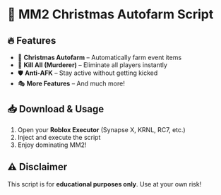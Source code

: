 # 🎄 MM2 Christmas Autofarm Script  

## 🔥 Features  
- 🎅 **Christmas Autofarm** – Automatically farm event items  
- 🔪 **Kill All (Murderer)** – Eliminate all players instantly  
- 🛡 **Anti-AFK** – Stay active without getting kicked  
- 🎭 **More Features** – And much more!  

## 📥 Download & Usage   
1. Open your **Roblox Executor** (Synapse X, KRNL, RC7, etc.)  
2. Inject and execute the script  
3. Enjoy dominating MM2!  

## ⚠️ Disclaimer  
This script is for **educational purposes only**. Use at your own risk!  
